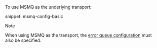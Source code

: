 To use MSMQ as the underlying transport:

snippet: msmq-config-basic

> [!NOTE]
> When using MSMQ as the transport, the [error queue configuration](/nservicebus/recoverability/configure-error-handling.md) must also be specified.
